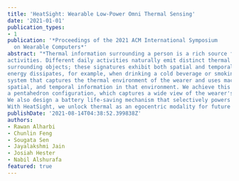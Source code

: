```yaml
---
title: 'HeatSight: Wearable Low-Power Omni Thermal Sensing'
date: '2021-01-01'
publication_types:
- 1
publication: '*Proceedings of the 2021 ACM International Symposium
  on Wearable Computers*'
abstract: "*Thermal information surrounding a person is a rich source for understanding and identifying personal
activities. Different daily activities naturally emit distinct thermal signatures from both the human body and 
surrounding objects; these signatures exhibit both spatial and temporal components as objects move and thermal 
energy dissipates, for example, when drinking a cold beverage or smoking a cigarette. We present HeatSight, a wearable 
system that captures the thermal environment of the wearer and uses machine learning to infer human activity from thermal, 
spatial, and temporal information in that environment. We achieve this by embedding five low-power thermal sensors in
a pentahedron configuration, which captures a wide view of the wearer's body and the objects they interact with. 
We also design a battery life-saving mechanism that selectively powers only those sensors necessary for detection.
With HeatSight, we unlock thermal as an egocentric modality for future interaction research.*"
publishDate: '2021-08-14T04:38:52.399838Z'
authors:
- Rawan Alharbi
- Chunlin Feng
- Sougata Sen
- Jayalakshmi Jain
- Josiah Hester
- Nabil Alshurafa
featured: true
---
```


[comment]: <> ({{< video src="video.mp4" controls="yes" >}})

